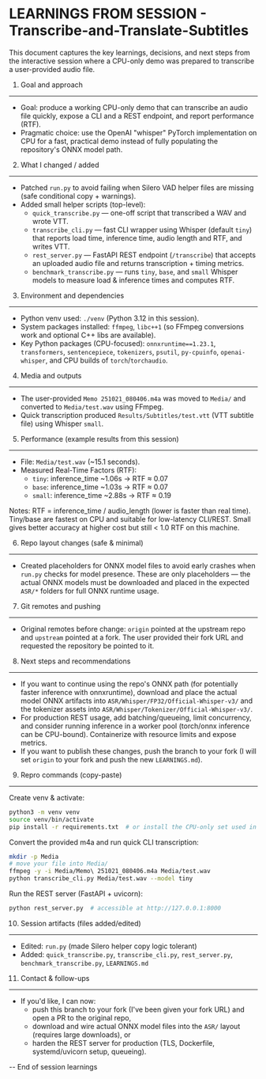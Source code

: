 LEARNINGS FROM SESSION - Transcribe-and-Translate-Subtitles
=========================================================

This document captures the key learnings, decisions, and next steps from the interactive session where a CPU-only demo was prepared to transcribe a user-provided audio file.

1) Goal and approach
---------------------
- Goal: produce a working CPU-only demo that can transcribe an audio file quickly, expose a CLI and a REST endpoint, and report performance (RTF).
- Pragmatic choice: use the OpenAI "whisper" PyTorch implementation on CPU for a fast, practical demo instead of fully populating the repository's ONNX model path.

2) What I changed / added
-------------------------
- Patched `run.py` to avoid failing when Silero VAD helper files are missing (safe conditional copy + warnings).
- Added small helper scripts (top-level):
  - `quick_transcribe.py` — one-off script that transcribed a WAV and wrote VTT.
  - `transcribe_cli.py` — fast CLI wrapper using Whisper (default `tiny`) that reports load time, inference time, audio length and RTF, and writes VTT.
  - `rest_server.py` — FastAPI REST endpoint (`/transcribe`) that accepts an uploaded audio file and returns transcription + timing metrics.
  - `benchmark_transcribe.py` — runs `tiny`, `base`, and `small` Whisper models to measure load & inference times and computes RTF.

3) Environment and dependencies
-------------------------------
- Python venv used: `./venv` (Python 3.12 in this session).
- System packages installed: `ffmpeg`, `libc++1` (so FFmpeg conversions work and optional C++ libs are available).
- Key Python packages (CPU-focused): `onnxruntime==1.23.1`, `transformers`, `sentencepiece`, `tokenizers`, `psutil`, `py-cpuinfo`, `openai-whisper`, and CPU builds of `torch`/`torchaudio`.

4) Media and outputs
--------------------
- The user-provided `Memo 251021_080406.m4a` was moved to `Media/` and converted to `Media/test.wav` using FFmpeg.
- Quick transcription produced `Results/Subtitles/test.vtt` (VTT subtitle file) using Whisper `small`.

5) Performance (example results from this session)
-------------------------------------------------
- File: `Media/test.wav` (~15.1 seconds).
- Measured Real-Time Factors (RTF):
  - `tiny`: inference_time ~1.06s → RTF ≈ 0.07
  - `base`: inference_time ~1.03s → RTF ≈ 0.07
  - `small`: inference_time ~2.88s → RTF ≈ 0.19

Notes: RTF = inference_time / audio_length (lower is faster than real time). Tiny/base are fastest on CPU and suitable for low-latency CLI/REST. Small gives better accuracy at higher cost but still < 1.0 RTF on this machine.

6) Repo layout changes (safe & minimal)
--------------------------------------
- Created placeholders for ONNX model files to avoid early crashes when `run.py` checks for model presence. These are only placeholders — the actual ONNX models must be downloaded and placed in the expected `ASR/*` folders for full ONNX runtime usage.

7) Git remotes and pushing
--------------------------
- Original remotes before change: `origin` pointed at the upstream repo and `upstream` pointed at a fork. The user provided their fork URL and requested the repository be pointed to it.

8) Next steps and recommendations
---------------------------------
- If you want to continue using the repo's ONNX path (for potentially faster inference with onnxruntime), download and place the actual model ONNX artifacts into `ASR/Whisper/FP32/Official-Whisper-v3/` and the tokenizer assets into `ASR/Whisper/Tokenizer/Official-Whisper-v3/`.
- For production REST usage, add batching/queueing, limit concurrency, and consider running inference in a worker pool (torch/onnx inference can be CPU-bound). Containerize with resource limits and expose metrics.
- If you want to publish these changes, push the branch to your fork (I will set `origin` to your fork and push the new `LEARNINGS.md`).

9) Repro commands (copy-paste)
------------------------------
Create venv & activate:

```bash
python3 -m venv venv
source venv/bin/activate
pip install -r requirements.txt  # or install the CPU-only set used in this session
```

Convert the provided m4a and run quick CLI transcription:

```bash
mkdir -p Media
# move your file into Media/
ffmpeg -y -i Media/Memo\ 251021_080406.m4a Media/test.wav
python transcribe_cli.py Media/test.wav --model tiny
```

Run the REST server (FastAPI + uvicorn):

```bash
python rest_server.py  # accessible at http://127.0.0.1:8000
```

10) Session artifacts (files added/edited)
----------------------------------------
- Edited: `run.py` (made Silero helper copy logic tolerant)
- Added: `quick_transcribe.py`, `transcribe_cli.py`, `rest_server.py`, `benchmark_transcribe.py`, `LEARNINGS.md`

11) Contact & follow-ups
------------------------
- If you'd like, I can now:
  - push this branch to your fork (I've been given your fork URL) and open a PR to the original repo,
  - download and wire actual ONNX model files into the `ASR/` layout (requires large downloads), or
  - harden the REST server for production (TLS, Dockerfile, systemd/uvicorn setup, queueing).

-- End of session learnings
